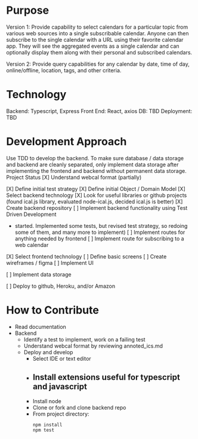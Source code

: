 # Purpose
Version 1: Provide capability to select calendars for a particular topic from various web sources into a single subscribable calendar.  Anyone can then subscribe to the single calendar with a URL using their favorite calendar app.  They will see the aggregated events as a single calendar and can optionally display them along with their personal and subscribed calendars.

Version 2: Provide query capabilities for any calendar by date, time of day, online/offline, location, tags, and other criteria.
# Technology
Backend: Typescript, Express
Front End: React, axios
DB: TBD
Deployment: TBD

# Development Approach
Use TDD to develop the backend.  To make sure database / data storage and backend are cleanly separated, only implement data storage after implementing the frontend and backend without permanent data storage.
Project Status
[X] Understand webcal format (partially)

[X] Define initial test strategy 
[X] Define initial Object / Domain Model 
[X] Select backend technology
[X] Look for useful libraries or github projects (found ical.js library, evaluated node-ical.js, decided ical.js is better)
[X] Create backend repository
[ ] Implement backend functionality using Test Driven Development
   - started.  Implemented some tests, but revised test strategy, so redoing some of them, and many more to implement)
[ ] Implement routes for anything needed by frontend
[ ] Implement route for subscribing to a web calendar

[X] Select frontend technology
[ ] Define basic screens
[ ] Create wireframes / figma
[ ] Implement UI

[ ] Implement data storage

[ ] Deploy to github, Heroku, and/or Amazon


# How to Contribute
- Read documentation
- Backend
  - Identify a test to implement, work on a failing test
  - Understand webcal format by reviewing annoted_ics.md 
  - Deploy and develop
    - Select IDE or text editor
    - Install extensions useful for typescript and javascript
      - 
    - Install node
    - Clone or fork and clone backend repo
    - From project directory:
      ```
      npm install
      npm test
      ```
    
